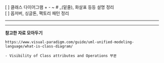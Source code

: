 [ ] 클래스 다이어그램 + - ~ # _(밑줄), 화살표 등등 설명 정리  
[ ] 옵저버, 싱글톤, 팩토리 패턴 정리





---
---
**참고한 자료 모아두기**  
```
https://www.visual-paradigm.com/guide/uml-unified-modeling-language/what-is-class-diagram/

- Visibility of Class attributes and Operations 부분

```
